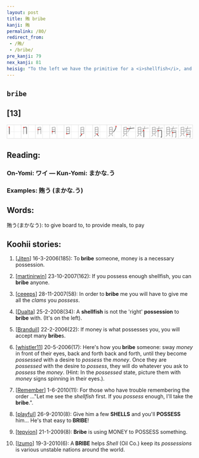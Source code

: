 ```yaml
---
layout: post
title: 賄 bribe
kanji: 賄
permalink: /80/
redirect_from:
 - /賄/
 - /bribe/
pre_kanji: 79
nex_kanji: 81
heisig: "To the left we have the primitive for a <i>shellfish</i>, and to the right the kanji we just learned for <i>possess</i>. Keep the connotation of the last frame for the word <i>possess</i>, and now expand your image of <i>shells</i> to include the ancient value they had as money (a usage that will come in very helpful later on). Now one who is <i>possessed</i> by <i>shells</i> is likely to abandon any higher principles to acquire more and more wealth. These are the easiest ones to <b>bribe</b> with a few extra <i>shells</i>."
---
```


## `bribe`

## [13]

<div class="stroke"><img src="../images/E8B384.png" /></div>

## Reading:

### On-Yomi: ワイ &mdash; Kun-Yomi: まかな.う

### Examples: 賄う (まかな.う)

## Words:

賄う(まかなう): to give board to, to provide meals, to pay

## Koohii stories:

1) [<a href="http://kanji.koohii.com/profile/Jiten">Jiten</a>] 16-3-2006(185): To<strong> bribe</strong> someone, money is a necessary possession. 

2) [<a href="http://kanji.koohii.com/profile/martinirwin">martinirwin</a>] 23-10-2007(162): If you possess enough shellfish, you can<strong> bribe</strong> anyone. 

3) [<a href="http://kanji.koohii.com/profile/ceeeps">ceeeps</a>] 28-11-2007(58): In order to<strong> bribe</strong> me you will have to give me all the <em>clams</em> you <em>possess</em>. 

4) [<a href="http://kanji.koohii.com/profile/Dualta">Dualta</a>] 25-2-2008(34): A <strong>shellfish</strong> is not the &#039;right&#039; <strong>possession</strong> to<strong> bribe</strong> with. (It&#039;s on the left). 

5) [<a href="http://kanji.koohii.com/profile/Branduil">Branduil</a>] 22-2-2006(22): If money is what possesses you, you will accept many<strong> bribe</strong>s. 

6) [<a href="http://kanji.koohii.com/profile/whistler11">whistler11</a>] 20-5-2006(17): Here&#039;s how you<strong> bribe</strong> someone: sway <em>money</em> in front of their eyes, back and forth back and forth, until they become <em>possessed</em> with a desire to <em>possess</em> the <em>money</em>. Once they are <em>possessed</em> with the desire to <em>possess</em>, they will do whatever you ask to <em>possess</em> the <em>money</em>. (Hint: In the <em>possessed</em> state, picture them with <em>money</em> signs spinning in their eyes.). 

7) [<a href="http://kanji.koohii.com/profile/Remember">Remember</a>] 1-6-2010(11): For those who have trouble remembering the order ...&quot;Let me see the <em>shellfish</em> first. If you <em>possess</em> enough, I&#039;ll take the<strong> bribe</strong>.&quot;. 

8) [<a href="http://kanji.koohii.com/profile/playful">playful</a>] 26-9-2010(8): Give him a few <strong>SHELLS</strong> and you&#039;ll <strong>POSSESS</strong> him... He&#039;s that easy to<strong> BRIBE</strong>! 

9) [<a href="http://kanji.koohii.com/profile/tepyion">tepyion</a>] 21-1-2009(8): <strong>Bribe</strong> is using MONEY to POSSESS something. 

10) [<a href="http://kanji.koohii.com/profile/Izumo">Izumo</a>] 19-3-2010(6): A<strong> BRIBE</strong> helps <em>Shell</em> (Oil Co.) keep its <em>possessions</em> is various unstable nations around the world. 
